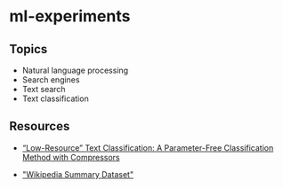 # ml-experiments

## Topics

- Natural language processing
- Search engines
- Text search
- Text classification

## Resources

- [“Low-Resource” Text Classification: A Parameter-Free Classification Method with Compressors](https://aclanthology.org/2023.findings-acl.426/)

- ["Wikipedia Summary Dataset"](https://github.com/tscheepers/Wikipedia-Summary-Dataset)
